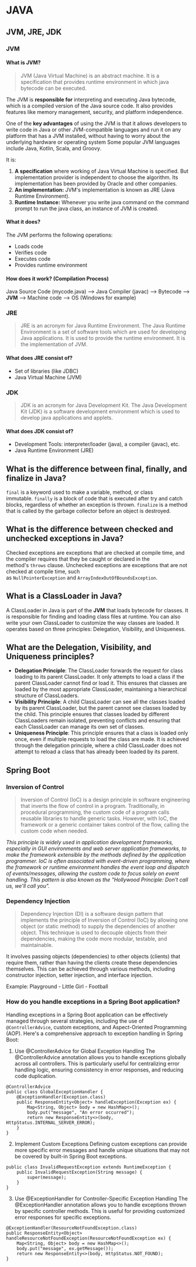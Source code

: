 # JAVA

## JVM, JRE, JDK

### JVM

#### What is JVM?
> JVM (Java Virtual Machine) is an abstract machine. It is a specification that provides runtime environment in which java bytecode can be executed.

The JVM is **responsible for** interpreting and executing Java bytecode, which is a compiled version of the Java source code. It also provides features like memory management, security, and platform independence.

One of the **key advantages** of using the JVM is that it allows developers to write code in Java or other JVM-compatible languages and run it on any platform that has a JVM installed, without having to worry about the underlying hardware or operating system
Some popular JVM languages include Java, Kotlin, Scala, and Groovy.

It is:
  1. **A specification** where working of Java Virtual Machine is specified. But implementation provider is independent to choose the algorithm. Its implementation has been provided by Oracle and other companies.
  2. **An implementation:** JVM's implementation is known as JRE (Java Runtime Environment).
  3. **Runtime Instance:** Whenever you write java command on the command prompt to run the java class, an instance of JVM is created.

#### What it does?
The JVM performs the following operations:
  - Loads code
  - Verifies code
  - Executes code
  - Provides runtime environment

#### How does it work? (Compilation Process)
Java Source Code (mycode.java) --> Java Compiler (javac) --> Bytecode --> **JVM** --> Machine code --> OS (Windows for example)


### JRE
> JRE is an acronym for Java Runtime Environment. The Java Runtime Environment is a set of software tools which are used for developing Java applications. It is used to provide the runtime environment. It is the implementation of JVM.

#### What does JRE consist of?
  - Set of libraries (like JDBC)
  - Java Virtual Machine (JVM)


### JDK
> JDK is an acronym for Java Development Kit. The Java Development Kit (JDK) is a software development environment which is used to develop java applications and applets.

#### What does JDK consist of?
  - Development Tools: interpreter/loader (java), a compiler (javac), etc.
  - Java Runtime Environment (JRE)

## What is the difference between final, finally, and finalize in Java?
`final` is a keyword used to make a variable, method, or class immutable. `finally` is a block of code that is executed after try and catch blocks, regardless of whether an exception is thrown. `finalize` is a method that is called by the garbage collector before an object is destroyed.

## What is the difference between checked and unchecked exceptions in Java?
Checked exceptions are exceptions that are checked at compile time, and the compiler requires that they be caught or declared in the method's `throws` clause. Unchecked exceptions are exceptions that are not checked at compile time, such as `NullPointerException` and `ArrayIndexOutOfBoundsException`.

## What is a ClassLoader in Java?
A ClassLoader in Java is part of the **JVM** that loads bytecode for classes. It is responsible for finding and loading class files at runtime. You can also write your own ClassLoader to customize the way classes are loaded.
It operates based on three principles: Delegation, Visibility, and Uniqueness.

## What are the Delegation, Visibility, and Uniqueness principles?
  - **Delegation Principle**: The ClassLoader forwards the request for class loading to its parent ClassLoader. It only attempts to load a class if the parent ClassLoader cannot find or load it. This ensures that classes are loaded by the most appropriate ClassLoader, maintaining a hierarchical structure of ClassLoaders.
  - **Visibility Principle**: A child ClassLoader can see all the classes loaded by its parent ClassLoader, but the parent cannot see classes loaded by the child. This principle ensures that classes loaded by different ClassLoaders remain isolated, preventing conflicts and ensuring that each ClassLoader can manage its own set of classes.
  - **Uniqueness Principle**: This principle ensures that a class is loaded only once, even if multiple requests to load the class are made. It is achieved through the delegation principle, where a child ClassLoader does not attempt to reload a class that has already been loaded by its parent.

## Spring Boot

### Inversion of Control
> Inversion of Control (IoC) is a design principle in software engineering that inverts the flow of control in a program. Traditionally, in procedural programming, the custom code of a program calls reusable libraries to handle generic tasks. However, with IoC, the framework or a generic container takes control of the flow, calling the custom code when needed.

*This principle is widely used in application development frameworks, especially in GUI environments and web server application frameworks, to make the framework extensible by the methods defined by the application programmer.*
*IoC is often associated with event-driven programming, where the framework or runtime environment handles the event loop and dispatch of events/messages, allowing the custom code to focus solely on event handling. This pattern is also known as the "Hollywood Principle: Don't call us, we'll call you".*

### Dependency Injection
> Dependency Injection (DI) is a software design pattern that implements the principle of Inversion of Control (IoC) by allowing one object (or static method) to supply the dependencies of another object. This technique is used to decouple objects from their dependencies, making the code more modular, testable, and maintainable.

It involves passing objects (dependencies) to other objects (clients) that require them, rather than having the clients create these dependencies themselves. This can be achieved through various methods, including constructor injection, setter injection, and interface injection.

Example: Playground - Little Girl - Football

### How do you handle exceptions in a Spring Boot application?
Handling exceptions in a Spring Boot application can be effectively managed through several strategies, including the use of `@ControllerAdvice`, custom exceptions, and Aspect-Oriented Programming (AOP). Here's a comprehensive approach to exception handling in Spring Boot:

  1. Use @ControllerAdvice for Global Exception Handling
  The @ControllerAdvice annotation allows you to handle exceptions globally across all controllers. This is particularly useful for centralizing error handling logic, ensuring consistency in error responses, and reducing code duplication.

  ```
  @ControllerAdvice
  public class GlobalExceptionHandler {
      @ExceptionHandler(Exception.class)
      public ResponseEntity<Object> handleException(Exception ex) {
          Map<String, Object> body = new HashMap<>();
          body.put("message", "An error occurred");
          return new ResponseEntity<>(body, HttpStatus.INTERNAL_SERVER_ERROR);
      }
  }
  ```

  2. Implement Custom Exceptions
  Defining custom exceptions can provide more specific error messages and handle unique situations that may not be covered by built-in Spring Boot exceptions.

  ```
  public class InvalidRequestException extends RuntimeException {
      public InvalidRequestException(String message) {
          super(message);
      }
  }
  ```

  3. Use @ExceptionHandler for Controller-Specific Exception Handling
  The @ExceptionHandler annotation allows you to handle exceptions thrown by specific controller methods. This is useful for providing customized error responses for specific exceptions.

  ```
  @ExceptionHandler(ResourceNotFoundException.class)
  public ResponseEntity<Object> handleResourceNotFoundException(ResourceNotFoundException ex) {
      Map<String, Object> body = new HashMap<>();
      body.put("message", ex.getMessage());
      return new ResponseEntity<>(body, HttpStatus.NOT_FOUND);
  }
  ```

